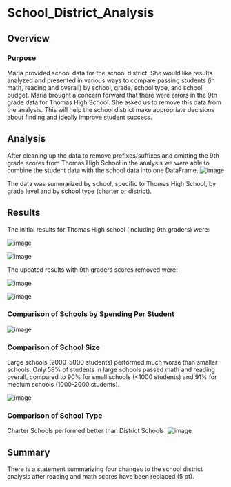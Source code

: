# School_District_Analysis

## Overview

### Purpose
Maria provided school data for the school district. She would like results analyzed and presented in various ways to compare passing students (in math, reading and overall) by school, grade, school type, and school budget. Maria brought a concern forward that there were errors in the 9th grade data for Thomas High School. She asked us to remove this data from the analysis. This will help the school district make appropriate decisions about finding and ideally improve student success.


## Analysis

After cleaning up the data to remove prefixes/suffixes and omitting the 9th grade scores from Thomas High School in the analysis we were able to combine the student data with the school data into one DataFrame.
![image](https://user-images.githubusercontent.com/95710184/150044874-7fa3a392-5207-4943-b8f4-105feac76cf6.png)

The data was summarized by school, specific to Thomas High School, by grade level and by school type (charter or district). 



## Results
The initial results for Thomas High school (including 9th graders) were:

![image](https://user-images.githubusercontent.com/95710184/150136268-fde345e8-4d29-4e53-9fc0-c8449a0fd756.png)

![image](https://user-images.githubusercontent.com/95710184/150136242-96ea4813-c792-431a-bc99-697007639d51.png)

The updated results with 9th graders scores removed were:

![image](https://user-images.githubusercontent.com/95710184/150136408-05aa8945-125a-4678-884f-713dd9a8a2ba.png)

![image](https://user-images.githubusercontent.com/95710184/150136315-1e1dbd6a-6e88-4574-b3c0-a5d43ba1025d.png)



### Comparison of Schools by Spending Per Student

![image](https://user-images.githubusercontent.com/95710184/150049030-c5ec0294-fa52-4b8a-840f-7af22d1207cc.png)


### Comparison of School Size
Large schools (2000-5000 students) performed much worse than smaller schools. Only 58% of students in large schools passed math and reading overall, compared to 90% for small schools (<1000 students) and 91% for medium schools (1000-2000 students).

![image](https://user-images.githubusercontent.com/95710184/150048818-ced0ac09-d880-42a3-85d5-342a918bbbe6.png)

### Comparison of School Type
Charter Schools performed better than District Schools.
![image](https://user-images.githubusercontent.com/95710184/150048420-5d104b08-4913-4e08-af2f-e042a11dc26b.png)



## Summary
There is a statement summarizing four changes to the school district analysis after reading and math scores have been replaced (5 pt).

